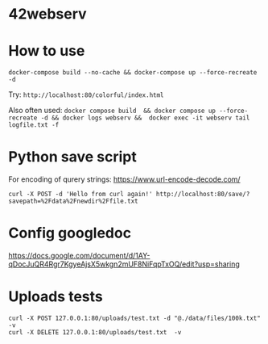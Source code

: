 # 42webserv

# How to use

`docker-compose build --no-cache && docker-compose up --force-recreate -d`

Try: `http://localhost:80/colorful/index.html`

Also often used: `docker compose build  && docker compose up --force-recreate -d && docker logs webserv &&  docker exec -it webserv tail logfile.txt -f`

# Python save script

For encoding of qurery strings:
https://www.url-encode-decode.com/

```
curl -X POST -d 'Hello from curl again!' http://localhost:80/save/?savepath=%2Fdata%2Fnewdir%2Ffile.txt
```

# Config googledoc
https://docs.google.com/document/d/1AY-qDocJuQR4Rgr7KgyeAjsX5wkgn2mUF8NiFqpTxOQ/edit?usp=sharing

# Uploads tests

```
curl -X POST 127.0.0.1:80/uploads/test.txt -d "@./data/files/100k.txt" -v
curl -X DELETE 127.0.0.1:80/uploads/test.txt  -v  
```
